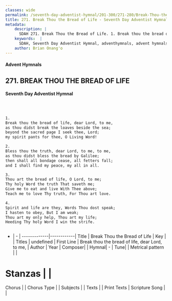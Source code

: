 ```yaml
---
classes: wide
permalink: /seventh-day-adventist-hymnal/201-300/271-280/Break-Thou-the-Bread-of-Life/
title: 271. Break Thou the Bread of Life - Seventh Day Adventist Hymnal
metadata:
    description: |
      SDAH 271. Break Thou the Bread of Life. 1. Break thou the bread of life, dear Lord, to me, as thou didst break the loaves beside the sea; beyond the sacred page I seek thee, Lord; my spirit pants for thee, O Living Word!
    keywords:  |
      SDAH, Seventh Day Adventist Hymnal, adventhymnals, advent hymnals, Break Thou the Bread of Life, Break thou the bread of life, dear Lord, to me, 
    author: Brian Onang'o
---
```


#### Advent Hymnals
## 271. BREAK THOU THE BREAD OF LIFE
#### Seventh Day Adventist Hymnal

```txt



1.
Break thou the bread of life, dear Lord, to me,
as thou didst break the loaves beside the sea;
beyond the sacred page I seek thee, Lord;
my spirit pants for thee, O Living Word!

2.
Bless thou the truth, dear Lord, to me, to me,
as thou didst bless the bread by Galilee;
then shall all bondage cease, all fetters fall;
and I shall find my peace, my all in all.

3.
Thou art the bread of life, O Lord, to me;
Thy holy Word the truth That saveth me;
Give me to eat and live With Thee above;
Teach me to love Thy truth, For Thou art love.

4.
Spirit and life are they, Words Thou dost speak;
I hasten to obey, But I am weak;
Thou art my only help, Thou art my life;
Heeding Thy holy Word I win the strife.



```

- |   -  |
-------------|------------|
Title | Break Thou the Bread of Life |
Key |  |
Titles | undefined |
First Line | Break thou the bread of life, dear Lord, to me, |
Author | 
Year | 
Composer|  |
Hymnal|  - |
Tune|  |
Metrical pattern | |
# Stanzas |  |
Chorus |  |
Chorus Type |  |
Subjects |  |
Texts |  |
Print Texts | 
Scripture Song |  |
  
